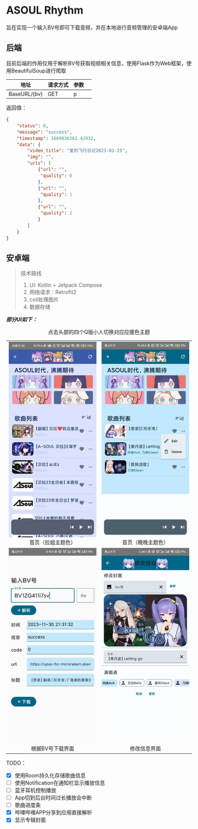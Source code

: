 # ASOUL Rhythm

旨在实现一个输入BV号即可下载音频，并在本地进行音频管理的安卓端App

## 后端

目前后端的作用仅用于解析BV号获取视频相关信息，使用Flask作为Web框架，使用BeautifulSoup进行爬取

| 地址         | 请求方式 | 参数 |      |
| ------------ | -------- | ---- | ---- |
| BaseURL/{bv} | GET      | p    |      |

返回值：

```json
{
    "status": 0, 
    "message": "success", 
    "timestamp": 1689836362.42932, 
    "data": {
        "video_title": "爱的飞行日记2023-01-25", 
        "img": "",
        "urls": [
            {"url": "", 
             "quality": 0
            }, 
            {"url": "", 
             "quality": 1
            }, 
            {"url": "", 
             "quality": 2
            }
        ]
    }
}
```

## 安卓端

> 技术路线
>
> 1. UI: Kotlin + Jetpack Compose
> 2. 网络请求：Retrofit2
> 3. coil处理图片
> 4. 数据存储



***部分UI如下：***

<table>
    <tr><center><p>点击头部的四个Q版小人切换对应应援色主题</p></center></tr>
<tr>
<td ><center><img src="./doc/1.jpg" >首页（拉姐主题色） </center></td>
<td ><center><img src="./doc/2.jpg">首页（晚晚主题色）</center></td>
</tr>
<tr>
<td><center><img src="./doc/4.jpg"  >根据BV号下载界面</center></td>
<td ><center><img src="./doc/3.jpg"  >修改信息界面</center> </td>
</tr>
</table>



TODO：

- [x] 使用Room持久化存储歌曲信息
- [ ] 使用Notification在通知栏显示播放信息
- [ ] 蓝牙耳机控制播放
- [ ] App切到后台时间过长播放会中断
- [ ] 歌曲进度条
- [x] 哔哩哔哩APP分享到应用直接解析
- [x] 显示专辑封面
